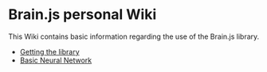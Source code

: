 <h1 id="brainjspersonalwiki">Brain.js personal Wiki</h1>
<p>This Wiki contains basic information regarding the use of the Brain.js library.</p>
<ul>
<li><a href="./brainjs_donwload.md">Getting the library</a></li>
<li><a href="./basic_network.md">Basic Neural Network</a></li>
</ul>